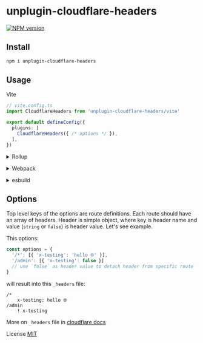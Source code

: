 # unplugin-cloudflare-headers

[![NPM version](https://img.shields.io/npm/v/unplugin-cloudflare-headers?color=a1b858&label=)](https://www.npmjs.com/package/unplugin-cloudflare-headers)

## Install

```bash
npm i unplugin-cloudflare-headers
```


## Usage

Vite

```ts
// vite.config.ts
import CloudflareHeaders from 'unplugin-cloudflare-headers/vite'

export default defineConfig({
  plugins: [
    CloudflareHeaders({ /* options */ }),
  ],
})
```

<details>
<summary>Rollup</summary><br>

```ts
// rollup.config.js
import CloudflareHeaders from 'unplugin-cloudflare-headers/rollup'

export default {
  plugins: [
    CloudflareHeaders({ /* options */ }),
  ],
}
```

<br></details>


<details>
<summary>Webpack</summary><br>

```ts
// webpack.config.js
module.exports = {
  /* ... */
  plugins: [
    require('unplugin-cloudflare-headers/webpack')({ /* options */ })
  ]
}
```

<br></details>

<details>
<summary>esbuild</summary><br>

```ts
// esbuild.config.js
import { build } from 'esbuild'
import CloudflareHeaders from 'unplugin-cloudflare-headers/esbuild'

build({
  plugins: [CloudflareHeaders()],
})
```

<br></details>


## Options

Top level keys of the options are route definitions. Each route should have an array of headers. Header is simple object, where key is header name and value (`string` or `false`) is header value. Let's see example.

This options:
```js
const options = {
  '/*': [{ 'x-testing': 'hello 🌐' }],
  '/admin': [{ 'x-testing': false }]
  // use `false` as header value to detach header from specific route
}
```

will result into this `_headers` file:

```text
/*
	x-testing: hello 🌐
/admin
	! x-testing
```

More on `_headers` file in [cloudflare docs](https://developers.cloudflare.com/pages/platform/headers)

License [MIT](./LICENSE)
